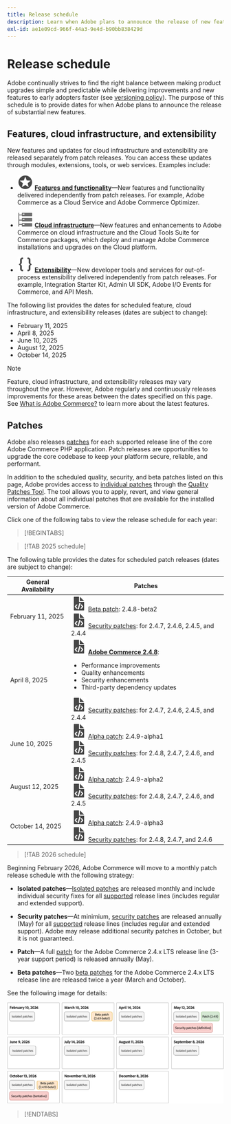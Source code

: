 ```yaml
---
title: Release schedule
description: Learn when Adobe plans to announce the release of new features for Adobe Commerce.
exl-id: ae1e09cd-966f-44a3-9e4d-b90bb838429d
---
```


# Release schedule

Adobe continually strives to find the right balance between making product upgrades simple and predictable while delivering improvements and new features to early adopters faster (see [versioning policy](versioning-policy.md)). The purpose of this schedule is to provide dates for when Adobe plans to announce the release of substantial new features.

## Features, cloud infrastructure, and extensibility

New features and updates for cloud infrastructure and extensibility are released separately from patch releases. You can access these updates through modules, extensions, tools, or web services. Examples include:

- ![Feature icon](../assets/icons/feature.svg) [**Features and functionality**](https://experienceleague.adobe.com/en/docs/commerce/user-guides/release-information/release-notes-all)—New features and functionality delivered independently from patch releases. For example, Adobe Commerce as a Cloud Service and Adobe Commerce Optimizer.

- ![Infrastructure icon](../assets/icons/servers.svg) [**Cloud infrastructure**](https://experienceleague.adobe.com/en/docs/commerce-on-cloud/user-guide/release-notes/cloud-tools-suite)—New features and enhancements to Adobe Commerce on cloud infrastructure and the Cloud Tools Suite for Commerce packages, which deploy and manage Adobe Commerce installations and upgrades on the Cloud platform.

- ![Extensibility icon](../assets/icons/brackets.svg) [**Extensibility**](https://developer.adobe.com/commerce/extensibility/)—New developer tools and services for out-of-process extensibility delivered independently from patch releases. For example, Integration Starter Kit, Admin UI SDK, Adobe I/O Events for Commerce, and API Mesh.

The following list provides the dates for scheduled feature, cloud infrastructure, and extensibility releases (dates are subject to change):

- February 11, 2025
- April 8, 2025
- June 10, 2025
- August 12, 2025
- October 14, 2025

>[!NOTE]
>
>Feature, cloud infrastructure, and extensibility releases may vary throughout the year. However, Adobe regularly and continuously releases improvements for these areas between the dates specified on this page. See [What is Adobe Commerce?](https://business.adobe.com/products/magento/magento-commerce.html) to learn more about the latest features.

## Patches

Adobe also releases [patches](versioning-policy.md#patch-release) for each supported release line of the core Adobe Commerce PHP application. Patch releases are opportunities to upgrade the core codebase to keep your platform secure, reliable, and performant.

In addition to the scheduled quality, security, and beta patches listed on this page, Adobe provides access to [individual patches](versioning-policy.md#individual-patch) through the [Quality Patches Tool](../tools/quality-patches-tool/usage.md). The tool allows you to apply, revert, and view general information about all individual patches that are available for the installed version of Adobe Commerce.

Click one of the following tabs to view the release schedule for each year:

>[!BEGINTABS]

>[!TAB 2025 schedule]

The following table provides the dates for scheduled patch releases (dates are subject to change):

<table>
<thead>
  <tr>
    <th>General Availability</th>
    <th>Patches</th>
  </tr>
</thead>
<tbody>
  <tr>
    <td>February 11, 2025</td>
    <td><img alt="Patch release icon" src="../assets/icons/file-code.svg"></img> <a href="versioning-policy.md#beta-patch-release">Beta patch</a>: 2.4.8-beta2<br><img alt="Patch release icon" src="../assets/icons/file-code.svg"></img> <a href="release-notes/security/overview.md">Security patches</a>: for 2.4.7, 2.4.6, 2.4.5, and 2.4.4</td>
  </tr>
  <tr>
    <tr>
    <td>April 8, 2025</td>
    <td><img alt="Patch release icon" src="../assets/icons/file-code.svg"></img> <a href="release-notes/commerce/overview.md"><strong>Adobe Commerce 2.4.8</a></strong>:<ul><li>Performance improvements</li><li>Quality enhancements</li><li>Security enhancements</li><li>Third-party dependency updates</li></ul><img alt="Patch release icon" src="../assets/icons/file-code.svg"></img> <a href="release-notes/security/overview.md">Security patches</a>: for 2.4.7, 2.4.6, 2.4.5, and 2.4.4</td>
  </tr>
  <tr>
    <td>June 10, 2025</td>
    <td><img alt="Patch release icon" src="../assets/icons/file-code.svg"></img> <a href="versioning-policy.md#alpha-patch-release">Alpha patch</a>: 2.4.9-alpha1<br><img alt="Patch release icon" src="../assets/icons/file-code.svg"></img> <a href="release-notes/security/overview.md">Security patches</a>: for 2.4.8, 2.4.7, 2.4.6, and 2.4.5</td>
  </tr>
  <tr>
    <td>August 12, 2025</td>
    <td><img alt="Patch release icon" src="../assets/icons/file-code.svg"></img> <a href="versioning-policy.md#alpha-patch-release">Alpha patch</a>: 2.4.9-alpha2<br><img alt="Patch release icon" src="../assets/icons/file-code.svg"></img> <a href="release-notes/security/overview.md">Security patches</a>: for 2.4.8, 2.4.7, 2.4.6, and 2.4.5</td>
  </tr>
  <tr>
    <td>October 14, 2025</td>
    <td><img alt="Patch release icon" src="../assets/icons/file-code.svg"></img> <a href="versioning-policy.md#alpha-patch-release">Alpha patch</a>: 2.4.9-alpha3<br><img alt="Patch release icon" src="../assets/icons/file-code.svg"></img> <a href="release-notes/security/overview.md">Security patches</a>: for 2.4.8, 2.4.7, and 2.4.6</td>
  </tr>
</tbody>
</table>

>[!TAB 2026 schedule]

Beginning February 2026, Adobe Commerce will move to a monthly patch release schedule with the following strategy:

- **Isolated patches**—[Isolated patches](versioning-policy.md#isolated-patch) are released monthly and include individual security fixes for all [supported](lifecycle-policy.md) release lines (includes regular and extended support).

- **Security patches**—At minimium, [security patches](versioning-policy.md#security-patch-release) are released annually (May) for all [supported](lifecycle-policy.md) release lines (includes regular and extended support). Adobe may release additional security patches in October, but it is not guaranteed.

- **Patch**—A full [patch](versioning-policy.md#patch-release) for the Adobe Commerce 2.4.x LTS release line (3-year support period) is released annually (May).

- **Beta patches**—Two [beta patches](versioning-policy.md#beta-patch-release) for the Adobe Commerce 2.4.x LTS release line are released twice a year (March and October).

See the following image for details:

![2026 Adobe Commerce release calendar](../assets/release/release-calendar.drawio.svg)

>[!ENDTABS]
